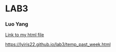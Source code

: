 # LAB3
### Luo Yang

[Link to my html file](https://lyiris22.github.io/lab3/blob/master/temp_past_week.html)

<https://lyiris22.github.io/lab3/temp_past_week.html>
